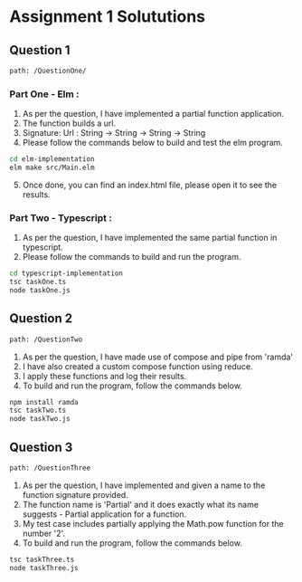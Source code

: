 # Assignment 1 Solututions

## Question 1

```bash
path: /QuestionOne/
```

### Part One - Elm :
1. As per the question, I have implemented a partial function application.
2. The function builds a url.
3. Signature: Url : String -> String -> String -> String
4. Please follow the commands below to build and test the elm program.

```bash
cd elm-implementation
elm make src/Main.elm
```
5. Once done, you can find an index.html file, please open it to see the results.

### Part Two - Typescript :
1. As per the question, I have implemented the same partial function in typescript.
2. Please follow the commands to build and run the program.

```bash
cd typescript-implementation
tsc taskOne.ts
node taskOne.js
```

## Question 2

```bash
path: /QuestionTwo
```
1. As per the question, I have made use of compose and pipe from 'ramda'
2. I have also created a custom compose function using reduce.
3. I apply these functions and log their results.
4. To build and run the program, follow the commands below.

```bash
npm install ramda
tsc taskTwo.ts
node taskTwo.js
```

## Question 3

```bash
path: /QuestionThree
```

1. As per the question, I have implemented and given a name to the function signature provided.
2. The function name is 'Partial' and it does exactly what its name suggests - Partial application for a function.
3. My test case includes partially applying the Math.pow function for the number '2'.
4. To build and run the program, follow the commands below.
   
```bash
tsc taskThree.ts
node taskThree.js
```
